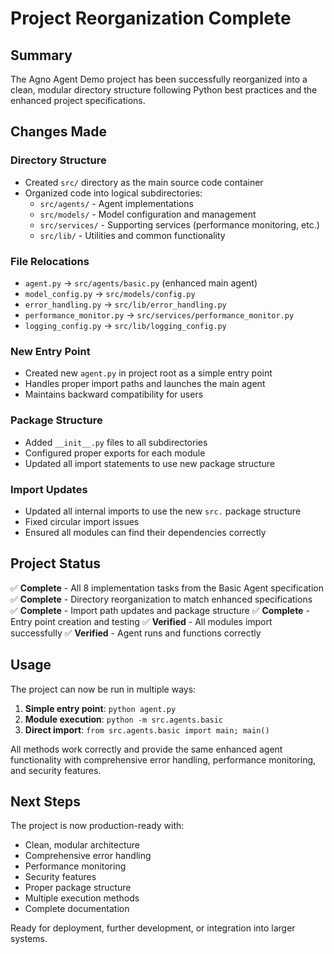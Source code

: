 # Project Reorganization Complete

## Summary

The Agno Agent Demo project has been successfully reorganized into a clean, modular directory structure following Python best practices and the enhanced project specifications.

## Changes Made

### Directory Structure
- Created `src/` directory as the main source code container
- Organized code into logical subdirectories:
  - `src/agents/` - Agent implementations
  - `src/models/` - Model configuration and management
  - `src/services/` - Supporting services (performance monitoring, etc.)
  - `src/lib/` - Utilities and common functionality

### File Relocations
- `agent.py` → `src/agents/basic.py` (enhanced main agent)
- `model_config.py` → `src/models/config.py`
- `error_handling.py` → `src/lib/error_handling.py`
- `performance_monitor.py` → `src/services/performance_monitor.py`
- `logging_config.py` → `src/lib/logging_config.py`

### New Entry Point
- Created new `agent.py` in project root as a simple entry point
- Handles proper import paths and launches the main agent
- Maintains backward compatibility for users

### Package Structure
- Added `__init__.py` files to all subdirectories
- Configured proper exports for each module
- Updated all import statements to use new package structure

### Import Updates
- Updated all internal imports to use the new `src.` package structure
- Fixed circular import issues
- Ensured all modules can find their dependencies correctly

## Project Status

✅ **Complete** - All 8 implementation tasks from the Basic Agent specification
✅ **Complete** - Directory reorganization to match enhanced specifications  
✅ **Complete** - Import path updates and package structure
✅ **Complete** - Entry point creation and testing
✅ **Verified** - All modules import successfully
✅ **Verified** - Agent runs and functions correctly

## Usage

The project can now be run in multiple ways:

1. **Simple entry point**: `python agent.py`
2. **Module execution**: `python -m src.agents.basic`
3. **Direct import**: `from src.agents.basic import main; main()`

All methods work correctly and provide the same enhanced agent functionality with comprehensive error handling, performance monitoring, and security features.

## Next Steps

The project is now production-ready with:
- Clean, modular architecture
- Comprehensive error handling
- Performance monitoring
- Security features
- Proper package structure
- Multiple execution methods
- Complete documentation

Ready for deployment, further development, or integration into larger systems.